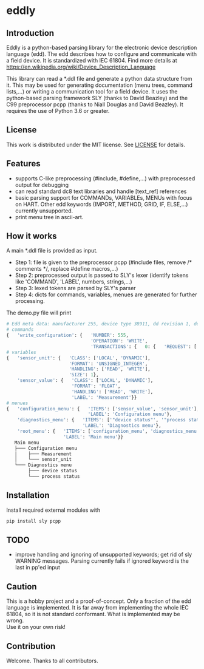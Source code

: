 # eddly

## Introduction

Eddly is a python-based parsing library for the electronic device description language (edd).
The edd describes how to configure and communicate with a field device.
It is standardized with IEC 61804. Find more details at https://en.wikipedia.org/wiki/Device_Description_Language

This library can read a *.ddl file and generate a python data structure from it.
This may be used for generating documentation (menu trees, command lists,...) or writing a communication tool for a field device.
It uses the python-based parsing framework SLY (thanks to David Beazley) and the C99 preprocessor pcpp (thanks to Niall Douglas and David Beazley).
It requires the use of Python 3.6 or greater.

## License

This work is distributed under the MIT license. See [LICENSE](LICENSE) for details.

## Features

- supports C-like preprocessing (#include, #define,...) with preprocessed output for debugging
- can read standard dc8 text libraries and handle [text_ref] references
- basic parsing support for COMMANDs, VARIABLEs, MENUs with focus on HART. Other edd keywords (IMPORT, METHOD, GRID, IF, ELSE,...) currently unsupported.
- print menu tree in ascii-art.

## How it works

A main *.ddl file is provided as input.
 - Step 1: file is given to the preprocessor pcpp (#include files, remove /* comments */, replace #define macros,...)
 - Step 2: preprocessed output is passed to SLY's lexer (identify tokens like 'COMMAND', 'LABEL', numbers, strings,...)
 - Step 3: lexed tokens are parsed by SLY's parser
 - Step 4: dicts for commands, variables, menues are generated for further processing.

The demo.py file will print
```python
# Edd meta data: manufacturer 255, device type 38911, dd revision 1, device revision 1
# commands
{   'write_configuration': {   'NUMBER': 555,
                               'OPERATION': 'WRITE',
                               'TRANSACTIONS': {   0: {   'REQUEST': [   'config_data']}}}}
# variables
{   'sensor_unit': {   'CLASS': ['LOCAL', 'DYNAMIC'],
                       'FORMAT': 'UNSIGNED_INTEGER',
                       'HANDLING': ['READ', 'WRITE'],
                       'SIZE': 1},
    'sensor_value': {   'CLASS': ['LOCAL', 'DYNAMIC'],
                        'FORMAT': 'FLOAT',
                        'HANDLING': ['READ', 'WRITE'],
                        'LABEL': 'Measurement'}}
# menues
{   'configuration_menu': {   'ITEMS': ['sensor_value', 'sensor_unit'],
                              'LABEL': 'Configuration menu'},
    'diagnostics_menu': {   'ITEMS': ['"device status"', '"process status"'],
                            'LABEL': 'Diagnostics menu'},
    'root_menu': {   'ITEMS': ['configuration_menu', 'diagnostics_menu'],
                     'LABEL': 'Main menu'}}
   Main menu
   ├─── Configuration menu
   │    ├─── Measurement
   │    └─── sensor_unit
   └─── Diagnostics menu
        ├─── device status
        └─── process status
```

## Installation

Install required external modules with
```sh
pip install sly pcpp
```

## TODO

- improve handling and ignoring of unsupported keywords; get rid of sly WARNING messages. Parsing currently fails if ignored keyword is the last in pp'ed input

## Caution

This is a hobby project and a proof-of-concept. Only a fraction of the edd language is implemented.
It is far away from implementing the whole IEC 61804, so it is not standard conformant. What is implemented may be wrong.  
Use it on your own risk!

## Contribution

Welcome. Thanks to all contributors.

